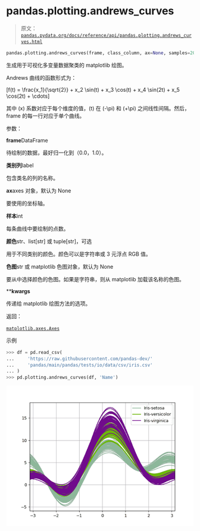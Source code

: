 # pandas.plotting.andrews_curves

> 原文：[`pandas.pydata.org/docs/reference/api/pandas.plotting.andrews_curves.html`](https://pandas.pydata.org/docs/reference/api/pandas.plotting.andrews_curves.html)

```py
pandas.plotting.andrews_curves(frame, class_column, ax=None, samples=200, color=None, colormap=None, **kwargs)
```

生成用于可视化多变量数据聚类的 matplotlib 绘图。

Andrews 曲线的函数形式为：

\[f(t) = \frac{x_1}{\sqrt{2}} + x_2 \sin(t) + x_3 \cos(t) + x_4 \sin(2t) + x_5 \cos(2t) + \cdots\]

其中 \(x\) 系数对应于每个维度的值，\(t\) 在 \(-\pi\) 和 \(+\pi\) 之间线性间隔。然后，frame 的每一行对应于单个曲线。

参数：

**frame**DataFrame

待绘制的数据，最好归一化到（0.0，1.0）。

**类别列**label

包含类名的列的名称。

**ax**axes 对象，默认为 None

要使用的坐标轴。

**样本**int

每条曲线中要绘制的点数。

**颜色**str、list[str] 或 tuple[str]，可选

用于不同类别的颜色。颜色可以是字符串或 3 元浮点 RGB 值。

**色图**str 或 matplotlib 色图对象，默认为 None

要从中选择颜色的色图。如果是字符串，则从 matplotlib 加载该名称的色图。

****kwargs**

传递给 matplotlib 绘图方法的选项。

返回：

[`matplotlib.axes.Axes`](https://matplotlib.org/stable/api/_as-gen/matplotlib.axes.Axes.html#matplotlib.axes.Axes "(在 Matplotlib v3.8.4 中)")

示例

```py
>>> df = pd.read_csv(
...     'https://raw.githubusercontent.com/pandas-dev/'
...     'pandas/main/pandas/tests/io/data/csv/iris.csv'
... )
>>> pd.plotting.andrews_curves(df, 'Name') 
```

![../../_images/pandas-plotting-andrews_curves-1.png](img/6b6ae2cfee9ff63b55716c264af9d8aa.png)
